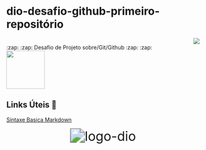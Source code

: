 
# dio-desafio-github-primeiro-repositório

<div align="right">
<img src="https://img.shields.io/static/v1?label=cloud data engineer&message=DIO&color=blue&style=for-the-badge&logo=REACT"/>
</div>
:zap:  :zap: Desafio de Projeto sobre/Git/Github :zap: :zap: <div align="left"> <img src="https://user-images.githubusercontent.com/82120505/157789907-d4868e87-3f76-4d5e-9375-12540d09fcda.png" width="100px" /> </div>

## Links Úteis :memo: 


[Sintaxe Basica Markdown](https://www.markdownguide.org/basic-syntax/)

<div align="center">
<img src="https://user-images.githubusercontent.com/82120505/157789313-595a6d60-fcce-48f0-aa23-1e6e56a35e11.png" alt="logo-dio" style="zoom:240%;" />
</div>

